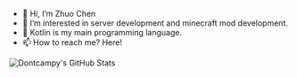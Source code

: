 - 👋 Hi, I’m Zhuo Chen
- 👀 I’m interested in server development and minecraft mod development.
- 🌱 Kotlin is my main programming language.
- 📫 How to reach me? Here!

<!---
Dontcampy/Dontcampy is a ✨ special ✨ repository because its `README.md` (this file) appears on your GitHub profile.
You can click the Preview link to take a look at your changes.
--->

![Dontcampy's GitHub Stats](https://github-readme-stats.vercel.app/api?username=Dontcampy&theme=vue-dark&show_icons=true&count_private=true)
